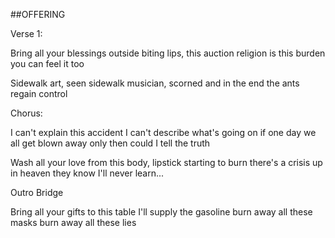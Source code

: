 ##OFFERING

Verse 1:

Bring all your blessings outside
biting lips, this auction
religion is this burden
you can feel it too

Sidewalk art, seen
sidewalk musician, scorned
and in the end
the ants regain control 

Chorus:

I can't explain this accident
I can't describe what's going on
if one day we all get blown away
only then could I tell the truth

Wash all your love from this body,
lipstick starting to burn
there's a crisis up in heaven
they know I'll never learn...

Outro Bridge

Bring all your gifts to this table
I'll supply the gasoline
burn away all these masks
burn away all these lies
